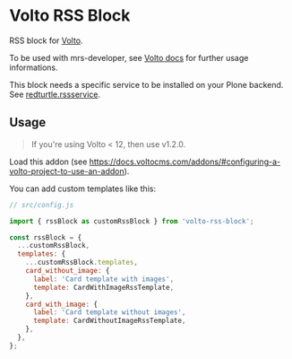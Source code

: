 # Volto RSS Block

RSS block for [Volto](https://github.com/plone/volto).

To be used with mrs-developer, see [Volto docs](https://docs.voltocms.com/customizing/add-ons/) for further usage informations.

This block needs a specific service to be installed on your Plone backend.
See [redturtle.rssservice](https://github.com/RedTurtle/redturtle.rssservice).

## Usage

> If you're using Volto < 12, then use v1.2.0.

Load this addon (see https://docs.voltocms.com/addons/#configuring-a-volto-project-to-use-an-addon).

You can add custom templates like this:

```javascript
// src/config.js

import { rssBlock as customRssBlock } from 'volto-rss-block';

const rssBlock = {
  ...customRssBlock,
  templates: {
    ...customRssBlock.templates,
    card_without_image: {
      label: 'Card template with images',
      template: CardWithImageRssTemplate,
    },
    card_with_image: {
      label: 'Card template without images',
      template: CardWithoutImageRssTemplate,
    },
  },
};
```
